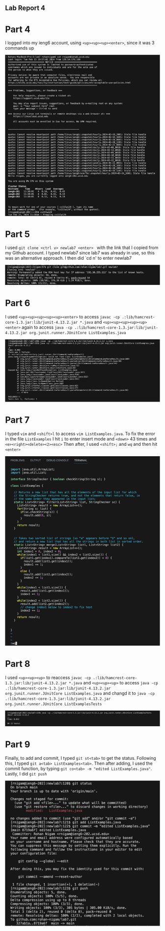 ## Lab Report 4

# Part 4

I logged into my ieng6 account, using `<up><up><up><enter>`, since it was 3 commands up

![Image](image1.png)

# Part 5

I used `git clone <ctrl v> newlab7 <enter> ` with the link that I copied from my Github account. I typed newlab7 since lab7 was already in use, so this was an alternative approach. I then did `cd n<tab>' to enter newlab7

![Image](image2.png)

# Part 6

I used `<up><up><up><up><up><enter>` to access `javac -cp .:lib/hamcrest-core-1.3.jar:lib/junit-4.13.2.jar *.java` and `<up><up><up><up><up><enter>` again to access `java -cp .:lib/hamcrest-core-1.3.jar:lib/junit-4.13.2.jar org.junit.runner.JUnitCore ListExamples.java`

![Image](image3.png)

# Part 7
I typed `vim` and `<shift>l` to access `vim ListExamples.java`. To fix the error in the file `ListExamples` I hit `i` to enter insert mode and `<down>` 43 times and `<e><right><delete><2><esc>` Then after, I used `<shift>;` and `wq` and then hit `<enter>`

![Image](image4.png)

# Part 8

I used `<up><up><up>` to reaccess `javac -cp .:lib/hamcrest-core-1.3.jar:lib/junit-4.13.2.jar *.java` and `<up><up><up>` to access `java -cp .:lib/hamcrest-core-1.3.jar:lib/junit-4.13.2.jar org.junit.runner.JUnitCore ListExamples.java` and changd it to `java -cp .:lib/hamcrest-core-1.3.jar:lib/junit-4.13.2.jar org.junit.runner.JUnitCore ListExamplesTests`

![Image](image5.png)

# Part 9

Finally, to add and commit, I typed `git st<tab>` to get the status. Following this, I typed `git a<tab> ListExamples<tab>`. Then after adding, I used the commit function, by typing `git co<tab> -m "edited ListExamples.java"`. Lastly, I did `git push`

![Image](image6.png)
